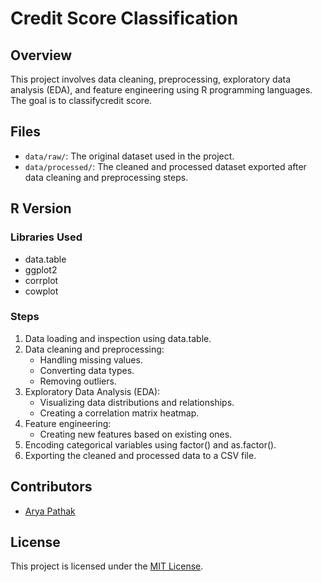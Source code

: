 
# Credit Score Classification

## Overview
This project involves data cleaning, preprocessing, exploratory data analysis (EDA), and feature engineering using R programming languages. The goal is to classifycredit score.

## Files
- `data/raw/`: The original dataset used in the project.
- `data/processed/`: The cleaned and processed dataset exported after data cleaning and preprocessing steps.



## R Version
### Libraries Used
- data.table
- ggplot2
- corrplot
- cowplot

### Steps
1. Data loading and inspection using data.table.
2. Data cleaning and preprocessing:
   - Handling missing values.
   - Converting data types.
   - Removing outliers.
3. Exploratory Data Analysis (EDA):
   - Visualizing data distributions and relationships.
   - Creating a correlation matrix heatmap.
4. Feature engineering:
   - Creating new features based on existing ones.
5. Encoding categorical variables using factor() and as.factor().
6. Exporting the cleaned and processed data to a CSV file.



## Contributors
- [Arya Pathak](https://github.com/arya2004)
## License
This project is licensed under the [MIT License](https://opensource.org/licenses/MIT).

